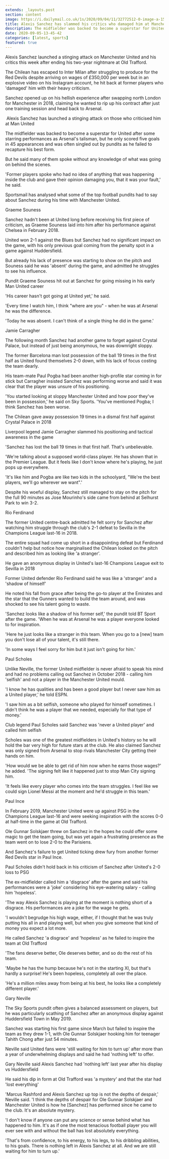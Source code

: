 ```yaml
---
extends: _layouts.post
section: content
image: https://i.dailymail.co.uk/1s/2020/09/04/11/32772512-0-image-a-15_1599213935760.jpg 
title: Alexis Sanchez has slammed his critics who damaged him at Manchester United - but were they right? 
description: The midfielder was backed to become a superstar for United after some starring performances as Arsenals talisman, but he was often singled out by pundits as he failed to recapture his best form. 
date: 2020-09-05-13-45-42 
categories: [latest, sports] 
featured: true 
--- 
```

Alexis Sanchez launched a stinging attack on Manchester United and his critics this week after ending his two-year nightmare at Old Trafford.

The Chilean has escaped to Inter Milan after struggling to produce for the Red Devils despite arriving on wages of £350,000 per week but in an explosive video on his Instagram account, he hit back at former players who 'damaged' him with their heavy criticism.

Sanchez opened up on his hellish experience after swapping north London for Manchester in 2018, claiming he wanted to rip up his contract after just one training session and head back to Arsenal. 

 Alexis Sanchez has launched a stinging attack on those who criticised him at Man United 

The midfielder was backed to become a superstar for United after some starring performances as Arsenal's talisman, but he only scored five goals in 45 appearances and was often singled out by pundits as he failed to recapture his best form.

But he said many of them spoke without any knowledge of what was going on behind the scenes. 

'Former players spoke who had no idea of ​​anything that was happening inside the club and gave their opinion damaging you, that it was your fault,' he said. 

Sportsmail has analysed what some of the top football pundits had to say about Sanchez during his time with Manchester United. 

Graeme Souness

Sanchez hadn't been at United long before receiving his first piece of criticism, as Graeme Souness laid into him after his performance against Chelsea in February 2018.

United won 2-1 against the Blues but Sanchez had no significant impact on the game, with his only previous goal coming from the penalty spot in a game against Huddersfield.

But already his lack of presence was starting to show on the pitch and Souness said he was 'absent' during the game, and admitted he struggles to see his influence.   

Pundit Graeme Souness hit out at Sanchez for going missing in his early Man United career

'His career hasn't got going at United yet,' he said. 

'Every time I watch him, I think "where are you" - when he was at Arsenal he was the difference.

'Today he was absent. I can't think of a single thing he did in the game.' 

Jamie Carragher

The following month Sanchez had another game to forget against Crystal Palace, but instead of just being anonymous, he was downright sloppy.

The former Barcelona man lost possession of the ball 19 times in the first half as United found themselves 2-0 down, with his lack of focus costing the team dearly. 

His team-mate Paul Pogba had been another high-profile star coming in for stick but Carragher insisted Sanchez was performing worse and said it was clear that the player was unsure of his positioning.

'You started looking at sloppy Manchester United and how poor they've been in possession,' he said on Sky Sports. 'You've mentioned Pogba; I think Sanchez has been worse. 

The Chilean gave away possession 19 times in a dismal first half against Crystal Palace in 2018 

Liverpool legend Jamie Carragher slammed his positioning and tactical awareness in the game

'Sanchez has lost the ball 19 times in that first half. That's unbelievable.

'We're talking about a supposed world-class player. He has shown that in the Premier League. But it feels like I don't know where he's playing, he just pops up everywhere.

'It's like him and Pogba are like two kids in the schoolyard, "We're the best players, we'll go wherever we want".'

Despite his woeful display, Sanchez still managed to stay on the pitch for the full 90 minutes as Jose Mourinho's side came from behind at Selhurst Park to win 3-2.  

Rio Ferdinand 

The former United centre-back admitted he felt sorry for Sanchez after watching him struggle through the club's 2-1 defeat to Sevilla in the Champions League last-16 in 2018.

The entire squad had come up short in a disappointing defeat but Ferdinand couldn't help but notice how marginalised the Chilean looked on the pitch and described him as looking like 'a stranger'.

He gave an anonymous display in United's last-16 Champions League exit to Sevilla in 2018

Former United defender Rio Ferdinand said he was like a 'stranger' and a 'shadow of himself'

He noted his fall from grace after being the go-to player at the Emirates and the star that the Gunners wanted to build the team around, and was shocked to see his talent going to waste. 

'Sanchez looks like a shadow of his former self,' the pundit told BT Sport after the game. 'When he was at Arsenal he was a player everyone looked to for inspiration.

'Here he just looks like a stranger in this team. When you go to a [new] team you don't lose all of your talent, it's still there.

'In some ways I feel sorry for him but it just isn't going for him.'  

Paul Scholes 

Unlike Neville, the former United midfielder is never afraid to speak his mind and had no problems calling out Sanchez in October 2018 - calling him 'selfish' and not a player in the Manchester United mould.  

'I know he has qualities and has been a good player but I never saw him as a United player,' he told ESPN. 

'I saw him as a bit selfish, someone who played for himself sometimes. I didn't think he was a player that we needed, especially for that type of money.'

Club legend Paul Scholes said Sanchez was 'never a United player' and called him selfish

Scholes was one of the greatest midfielders in United's history so he will hold the bar very high for future stars at the club. He also claimed Sanchez was only signed from Arsenal to stop rivals Manchester City getting their hands on him. 

'How would we be able to get rid of him now when he earns those wages?' he added. 'The signing felt like it happened just to stop Man City signing him. 

'It feels like every player who comes into the team struggles. I feel like we could sign Lionel Messi at the moment and he'd struggle in this team.' 

Paul Ince

In February 2019, Manchester United were up against PSG in the Champions League last-16 and were seeking inspiration with the scores 0-0 at half-time in the game at Old Trafford. 

Ole Gunnar Solskjaer threw on Sanchez in the hopes he could offer some magic to get the team going, but was yet again a frustrating presence as the team went on to lose 2-0 to the Parisiens. 

And Sanchez's failure to get United ticking drew fury from another former Red Devils star in Paul Ince. 

Paul Scholes didn't hold back in his criticism of Sanchez after United's 2-0 loss to PSG

The ex-midfielder called him a 'disgrace' after the game and said his performances were a 'joke' considering his eye-watering salary - calling him 'hopeless'. 

'The way Alexis Sanchez is playing at the moment is nothing short of a disgrace. His performances are a joke for the wage he gets.

'I wouldn't begrudge his high wage, either, if I thought that he was truly putting his all in and playing well, but when you give someone that kind of money you expect a lot more. 

He called Sanchez 'a disgrace' and 'hopeless' as he failed to inspire the team at Old Trafford 

'The fans deserve better, Ole deserves better, and so do the rest of his team.

'Maybe he has the hump because he's not in the starting XI, but that's hardly a surprise! He's been hopeless, completely all over the place.

'He's a million miles away from being at his best, he looks like a completely different player.'

Gary Neville

The Sky Sports pundit often gives a balanced assessment on players, but he was particularly scathing of Sanchez after an anonymous display against Huddersfield Town in May 2019.

Sanchez was starting his first game since March but failed to inspire the team as they drew 1-1, with Ole Gunnar Solskjaer hooking him for teenager Tahith Chong after just 54 minutes.

Neville said United fans were 'still waiting for him to turn up' after more than a year of underwhelming displays and said he had 'nothing left' to offer. 

Gary Neville said Alexis Sanchez had 'nothing left' last year after his display vs Huddersfield

He said his dip in form at Old Trafford was 'a mystery' and that the star had 'lost everything'

'Marcus Rashford and Alexis Sanchez up top is not the depths of despair,' Neville said. 'I think the depths of despair for Ole Gunnar Solskjaer and Manchester United is how he [Sanchez] has performed since he came to the club. It's an absolute mystery.

'I don't know if anyone can put any science or sense behind what has happened to him. It's as if one the most tenacious football player you will ever see with and without the ball has lost absolutely everything.

'That's from confidence, to his energy, to his legs, to his dribbling abilities, to his goals. There is nothing left in Alexis Sanchez at all. And we are still waiting for him to turn up.' 

